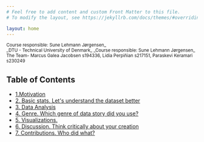 ```yaml
---
# Feel free to add content and custom Front Matter to this file.
# To modify the layout, see https://jekyllrb.com/docs/themes/#overriding-theme-defaults

layout: home
---
```


<small>
Course responsible: Sune Lehmann Jørgensen_ <br>
_DTU - Technical University of Denmark_
_Course responsible: Sune Lehmann Jørgensen_ <br>
The Team- Marcus Galea Jacobsen  s194336, Lidia Perpiñian s217151, Paraskevi Keramari s230249 <br>
</small>

## Table of Contents
- [1.Motivation](#motivation)
- [2. Basic stats. Let's understand the dataset better](#2-basic-stats-lets-understand-the-dataset-better)
- [3. Data Analysis](#analysis)
- [4. Genre. Which genre of data story did you use?](#analysis3)
- [5. Visualizations.](#analysis4)
- [6. Discussion. Think critically about your creation](#analysis5)
- [7. Contributions. Who did what?](#analysis6)
